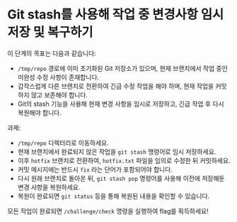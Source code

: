 # Git stash를 사용해 작업 중 변경사항 임시 저장 및 복구하기

이 단계의 목표는 다음과 같습니다:
*  ```/tmp/repo``` 경로에 이미 초기화된 Git 저장소가 있으며, 현재 브랜치에서 작업 중인 미완성 수정 사항이 존재합니다.
*  갑작스럽게 다른 브랜치로 전환하여 긴급 수정 작업을 해야 하며, 현재 작업을 커밋하지 않고 보존해야 합니다.
*  Git의 stash 기능을 사용해 현재 변경 사항을 임시로 저장하고, 긴급 작업 후 다시 복원해야 합니다.

과제: 
*  ```/tmp/repo``` 디렉터리로 이동하세요.
*  현재 브랜치에서 완료되지 않은 작업을 ```git stash``` 명령어로 임시 저장하세요.
*  이후 ```hotfix``` 브랜치로 전환하여, ```hotfix.txt``` 파일을 임의로 수정한 뒤 커밋하세요.
*  커밋 메시지에는 반드시 ```fix``` 라는 단어가 포함되어야 합니다.
*  다시 원래 브랜치로 돌아온 뒤, ```git stash pop``` 명령어를 사용해 이전에 저장해둔 변경 사항을 복원하세요.
*  복원이 완료되면 ```git status``` 등을 통해 복원된 내용을 확인할 수 있습니다.

모든 작업이 완료되면 ```/challenge/check``` 명령을 실행하여 flag를 획득하세요!
